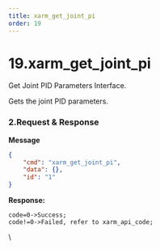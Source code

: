 ```yaml
---
title: xarm_get_joint_pi
order: 19
---
```

# 19.xarm\_get\_joint\_pi



Get Joint PID Parameters Interface.

Gets the joint PID parameters.



###  2.Request & Response

**Message**




```json
{
    "cmd": "xarm_get_joint_pi",
    "data": {},
    "id": "1"
}
```     



**Response:**     



```
code=0->Success;
code!=0->Failed, refer to xarm_api_code;
```



\




